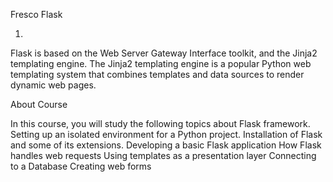 Fresco Flask

1)

Flask is based on the Web Server Gateway Interface toolkit, and the Jinja2 templating engine.
The Jinja2 templating engine is a popular Python web templating system that combines templates and data sources to render dynamic web pages.

About Course

In this course, you will study the following topics about Flask framework.
Setting up an isolated environment for a Python project.
Installation of Flask and some of its extensions.
Developing a basic Flask application
How Flask handles web requests
Using templates as a presentation layer
Connecting to a Database
Creating web forms

